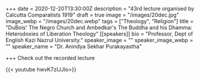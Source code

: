 +++
date = 2020-12-20T13:30:00Z
description = "43rd lecture organised by Calcutta Comparatists 1919"
draft = true
image = "/images/20dec.jpg"
image_webp = "/images/20dec.webp"
tags = ["Theology", "Religion"]
title = "DuBois' The Negro Church and Ambedkar's The Buddha and his Dhamma: Heterodoxies of Liberation Theology"
[[speakers]]
bio = "Professor, Dept of English Kazi Nazrul University."
speaker_image = ""
speaker_image_webp = ""
speaker_name = "Dr. Anindya Sekhar Purakayastha"

+++
Check out the recorded lecture

{{< youtube hwvK7zIJJIo>}}